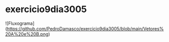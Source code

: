 # exercicio9dia3005

![Fluxograma] (https://github.com/PedroDamasco/exercicio9dia3005/blob/main/Vetores%20A%20e%20B.png)

